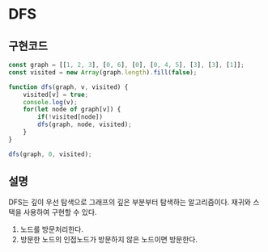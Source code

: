 # DFS 
## 구현코드 
``` js
const graph = [[1, 2, 3], [0, 6], [0], [0, 4, 5], [3], [3], [1]];
const visited = new Array(graph.length).fill(false);

function dfs(graph, v, visited) {
    visited[v] = true;
    console.log(v);
    for(let node of graph[v]) {
        if(!visited[node])
        dfs(graph, node, visited);
    }
}

dfs(graph, 0, visited);
```
## 설명
DFS는 깊이 우선 탐색으로 그래프의 깊은 부분부터 탐색하는 알고리즘이다.
재귀와 스택을 사용하여 구현할 수 있다. 
1. 노드를 방문처리한다.
2. 방문한 노드의 인접노드가 방문하지 않은 노드이면 방문한다. 
